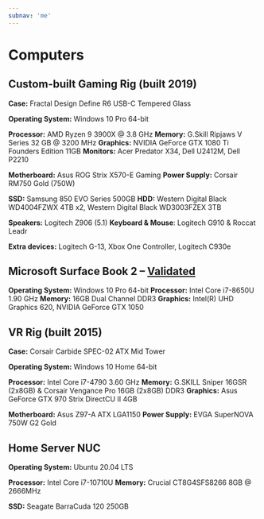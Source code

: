 ```yaml
---
subnav: 'me'
---
```


# Computers

## Custom-built Gaming Rig (built 2019)

**Case:** Fractal Design Define R6 USB-C Tempered Glass

**Operating System:** Windows 10 Pro 64-bit

**Processor:** AMD Ryzen 9 3900X @ 3.8 GHz
**Memory:** G.Skill Ripjaws V Series 32 GB @ 3200 MHz
**Graphics:** NVIDIA GeForce GTX 1080 Ti Founders Edition 11GB
**Monitors:** Acer Predator X34, Dell U2412M, Dell P2210

**Motherboard:** Asus ROG Strix X570-E Gaming
**Power Supply:** Corsair RM750 Gold (750W)

**SSD:** Samsung 850 EVO Series 500GB
**HDD:** Western Digital Black WD4004FZWX 4TB x2, Western Digital Black WD3003FZEX 3TB

**Speakers:** Logitech Z906 (5.1)
**Keyboard & Mouse**: Logitech G910 & Roccat Leadr

**Extra devices:** Logitech G-13, Xbox One Controller, Logitech C930e

## Microsoft Surface Book 2 – [Validated](https://valid.x86.fr/w3gabv)

**Operating System:** Windows 10 Pro 64-bit
**Processor:** Intel Core i7-8650U 1.90 GHz
**Memory:** 16GB Dual Channel DDR3
**Graphics:** Intel(R) UHD Graphics 620, NVIDIA GeForce GTX 1050

## VR Rig (built 2015)

**Case:** Corsair Carbide SPEC-02 ATX Mid Tower

**Operating System:** Windows 10 Home 64-bit

**Processor:** Intel Core i7-4790 3.60 GHz
**Memory:** G.SKILL Sniper 16GSR (2x8GB) &amp; Corsair Vengance Pro 16GB (2x8GB) DDR3
**Graphics:** Asus GeForce GTX 970 Strix DirectCU II 4GB

**Motherboard:** Asus Z97-A ATX LGA1150
**Power Supply:** EVGA SuperNOVA 750W G2 Gold

## Home Server NUC

**Operating System:** Ubuntu 20.04 LTS

**Processor:** Intel Core i7-10710U
**Memory:** Crucial CT8G4SFS8266 8GB @ 2666MHz

**SSD:** Seagate BarraCuda 120 250GB
